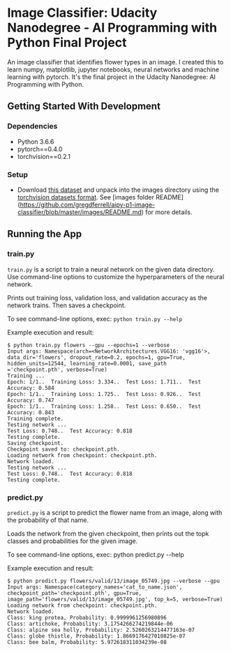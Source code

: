 # Image Classifier: Udacity Nanodegree - AI Programming with Python Final Project

An image classifier that identifies flower types in an image. I created this to learn numpy, matplotlib, jupyter notebooks, neural networks and machine learning with pytorch. It's the final project in the Udacity Nanodegree: AI Programming with Python.

## Getting Started With Development

### Dependencies
- Python 3.6.6
- pytorch==0.4.0
- torchvision==0.2.1

### Setup
- Download [this dataset](http://www.robots.ox.ac.uk/~vgg/data/flowers/102/index.html) and unpack into the images directory using the [torchvision datasets format](https://pytorch.org/docs/stable/torchvision/datasets.html#datasetfolder). See [images folder README] (https://github.com/gregdferrell/aipy-p1-image-classifier/blob/master/images/README.md) for more details.

## Running the App

### train.py
`train.py` is a script to train a neural network on the given data directory. Use command-line options to customize the
hyperparameters of the neural network.

Prints out training loss, validation loss, and validation accuracy as the network trains. Then saves a checkpoint.

To see command-line options, exec: `python train.py --help`

Example execution and result:
```
$ python train.py flowers --gpu --epochs=1 --verbose
Input args: Namespace(arch=<NetworkArchitectures.VGG16: 'vgg16'>, data_dir='flowers', dropout_rate=0.2, epochs=1, gpu=True, hidden_units=12544, learning_rate=0.0001, save_path
='checkpoint.pth', verbose=True)
Training ...
Epoch: 1/1..  Training Loss: 3.334..  Test Loss: 1.711..  Test Accuracy: 0.584
Epoch: 1/1..  Training Loss: 1.725..  Test Loss: 0.926..  Test Accuracy: 0.747
Epoch: 1/1..  Training Loss: 1.258..  Test Loss: 0.650..  Test Accuracy: 0.843
Training complete.
Testing network ...
Test Loss: 0.748..  Test Accuracy: 0.818
Testing complete.
Saving checkpoint.
Checkpoint saved to: checkpoint.pth.
Loading network from checkpoint: checkpoint.pth.
Network loaded.
Testing network ...
Test Loss: 0.748..  Test Accuracy: 0.818
Testing complete.
```

### predict.py
`predict.py` is a script to predict the flower name from an image, along with the probability of that name.

Loads the network from the given checkpoint, then prints out the topk classes and probabilities for the given image.

To see command-line options, exec: python predict.py --help

Example execution and result:
```
$ python predict.py flowers/valid/13/image_05749.jpg --verbose --gpu
Input args: Namespace(category_names='cat_to_name.json', checkpoint_path='checkpoint.pth', gpu=True, image_path='flowers/valid/13/image_05749.jpg', top_k=5, verbose=True)
Loading network from checkpoint: checkpoint.pth.
Network loaded.
Class: king protea, Probability: 0.9999961256980896
Class: artichoke, Probability: 3.1754266274219844e-06
Class: alpine sea holly, Probability: 2.5260263214477163e-07
Class: globe thistle, Probability: 1.8669176427010825e-07
Class: bee balm, Probability: 5.972618311034239e-08
```
